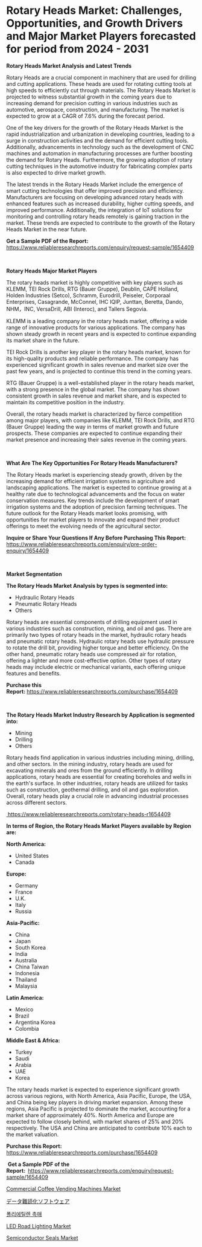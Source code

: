 <p><h1>Rotary Heads Market: Challenges, Opportunities, and Growth Drivers and Major Market Players forecasted for period from 2024 - 2031</h1></p><p><strong>Rotary Heads Market Analysis and Latest Trends</strong></p>
<p><p>Rotary Heads are a crucial component in machinery that are used for drilling and cutting applications. These heads are used for rotating cutting tools at high speeds to efficiently cut through materials. The Rotary Heads Market is projected to witness substantial growth in the coming years due to increasing demand for precision cutting in various industries such as automotive, aerospace, construction, and manufacturing. The market is expected to grow at a CAGR of 7.6% during the forecast period.</p><p>One of the key drivers for the growth of the Rotary Heads Market is the rapid industrialization and urbanization in developing countries, leading to a surge in construction activities and the demand for efficient cutting tools. Additionally, advancements in technology such as the development of CNC machines and automation in manufacturing processes are further boosting the demand for Rotary Heads. Furthermore, the growing adoption of rotary cutting techniques in the automotive industry for fabricating complex parts is also expected to drive market growth.</p><p>The latest trends in the Rotary Heads Market include the emergence of smart cutting technologies that offer improved precision and efficiency. Manufacturers are focusing on developing advanced rotary heads with enhanced features such as increased durability, higher cutting speeds, and improved performance. Additionally, the integration of IoT solutions for monitoring and controlling rotary heads remotely is gaining traction in the market. These trends are expected to contribute to the growth of the Rotary Heads Market in the near future.</p></p>
<p><strong>Get a Sample PDF of the Report:&nbsp;</strong> <a href="https://www.reliableresearchreports.com/enquiry/request-sample/1654409">https://www.reliableresearchreports.com/enquiry/request-sample/1654409</a></p>
<p>&nbsp;</p>
<p><strong>Rotary Heads Major Market Players</strong></p>
<p><p>The rotary heads market is highly competitive with key players such as KLEMM, TEI Rock Drills, RTG (Bauer Gruppe), Deublin, CAPE Holland, Holden Industries (Setco), Schramm, Eurodrill, Peiseler, Corporaal Enterprises, Casagrande, McConnel, IHC IQIP, Junttan, Beretta, Dando, NHM，INC, VersaDrill, ABI (Interoc), and Tallers Segovia.</p><p>KLEMM is a leading company in the rotary heads market, offering a wide range of innovative products for various applications. The company has shown steady growth in recent years and is expected to continue expanding its market share in the future.</p><p>TEI Rock Drills is another key player in the rotary heads market, known for its high-quality products and reliable performance. The company has experienced significant growth in sales revenue and market size over the past few years, and is projected to continue this trend in the coming years.</p><p>RTG (Bauer Gruppe) is a well-established player in the rotary heads market, with a strong presence in the global market. The company has shown consistent growth in sales revenue and market share, and is expected to maintain its competitive position in the industry.</p><p>Overall, the rotary heads market is characterized by fierce competition among major players, with companies like KLEMM, TEI Rock Drills, and RTG (Bauer Gruppe) leading the way in terms of market growth and future prospects. These companies are expected to continue expanding their market presence and increasing their sales revenue in the coming years.</p></p>
<p>&nbsp;</p>
<p><strong>What Are The Key Opportunities For Rotary Heads Manufacturers?</strong></p>
<p><p>The Rotary Heads market is experiencing steady growth, driven by the increasing demand for efficient irrigation systems in agriculture and landscaping applications. The market is expected to continue growing at a healthy rate due to technological advancements and the focus on water conservation measures. Key trends include the development of smart irrigation systems and the adoption of precision farming techniques. The future outlook for the Rotary Heads market looks promising, with opportunities for market players to innovate and expand their product offerings to meet the evolving needs of the agricultural sector.</p></p>
<p><strong>Inquire or Share Your Questions If Any Before Purchasing This Report:</strong> <a href="https://www.reliableresearchreports.com/enquiry/pre-order-enquiry/1654409">https://www.reliableresearchreports.com/enquiry/pre-order-enquiry/1654409</a></p>
<p>&nbsp;</p>
<p><strong>Market Segmentation</strong></p>
<p><strong>The Rotary Heads Market Analysis by types is segmented into:</strong></p>
<p><ul><li>Hydraulic Rotary Heads</li><li>Pneumatic Rotary Heads</li><li>Others</li></ul></p>
<p><p>Rotary heads are essential components of drilling equipment used in various industries such as construction, mining, and oil and gas. There are primarily two types of rotary heads in the market, hydraulic rotary heads and pneumatic rotary heads. Hydraulic rotary heads use hydraulic pressure to rotate the drill bit, providing higher torque and better efficiency. On the other hand, pneumatic rotary heads use compressed air for rotation, offering a lighter and more cost-effective option. Other types of rotary heads may include electric or mechanical variants, each offering unique features and benefits.</p></p>
<p><strong>Purchase this Report:&nbsp;</strong><a href="https://www.reliableresearchreports.com/purchase/1654409">https://www.reliableresearchreports.com/purchase/1654409</a></p>
<p>&nbsp;</p>
<p><strong>The Rotary Heads Market Industry Research by Application is segmented into:</strong></p>
<p><ul><li>Mining</li><li>Drilling</li><li>Others</li></ul></p>
<p><p>Rotary heads find application in various industries including mining, drilling, and other sectors. In the mining industry, rotary heads are used for excavating minerals and ores from the ground efficiently. In drilling applications, rotary heads are essential for creating boreholes and wells in the earth's surface. In other industries, rotary heads are utilized for tasks such as construction, geothermal drilling, and oil and gas exploration. Overall, rotary heads play a crucial role in advancing industrial processes across different sectors.</p></p>
<p><a href="https://www.reliableresearchreports.com/rotary-heads-r1654409">&nbsp;https://www.reliableresearchreports.com/rotary-heads-r1654409</a></p>
<p><strong>In terms of Region, the Rotary Heads Market Players available by Region are:</strong></p>
<p>
    <p> <strong> North America: </strong>
        <ul>
            <li>United States</li>
            <li>Canada</li>
        </ul>
        </p> 
    <p> <strong> Europe: </strong>
        <ul>
            <li>Germany</li>
            <li>France</li>
            <li>U.K.</li>
            <li>Italy</li>
            <li>Russia</li>
        </ul>
        </p> 
    <p> <strong> Asia-Pacific: </strong>
        <ul>
            <li>China</li>
            <li>Japan</li>
            <li>South Korea</li>
            <li>India</li>
            <li>Australia</li>
            <li>China Taiwan</li>
            <li>Indonesia</li>
            <li>Thailand</li>
            <li>Malaysia</li>
        </ul>
        </p> 
    <p> <strong> Latin America: </strong>
        <ul>
            <li>Mexico</li>
            <li>Brazil</li>
            <li>Argentina Korea</li>
            <li>Colombia</li>
        </ul>
        </p> 
    <p> <strong> Middle East & Africa: </strong>
        <ul>
            <li>Turkey</li>
            <li>Saudi</li>
            <li>Arabia</li>
            <li>UAE</li>
            <li>Korea</li>
        </ul>
    </p>
    </p>
<p><p>The rotary heads market is expected to experience significant growth across various regions, with North America, Asia Pacific, Europe, the USA, and China being key players in driving market expansion. Among these regions, Asia Pacific is projected to dominate the market, accounting for a market share of approximately 40%. North America and Europe are expected to follow closely behind, with market shares of 25% and 20% respectively. The USA and China are anticipated to contribute 10% each to the market valuation.</p></p>
<p><strong>Purchase this Report: </strong><a href="https://www.reliableresearchreports.com/purchase/1654409">https://www.reliableresearchreports.com/purchase/1654409</a></p>
<p>&nbsp;<strong>Get a Sample PDF of the Report:&nbsp;&nbsp;</strong><a href="https://www.reliableresearchreports.com/enquiry/request-sample/1654409">https://www.reliableresearchreports.com/enquiry/request-sample/1654409</a></p>
<p><strong></strong></p>
<p><p><a href="https://github.com/pgtimber/Market-Research-Report-List-2/blob/main/commercial-coffee-vending-machines-market.md">Commercial Coffee Vending Machines Market</a></p><p><a href="https://github.com/EthanMorar2011/Market-Research-Report-List-1/blob/main/546092138140.md">データ難読化ソフトウェア</a></p><p><a href="https://github.com/lzrvbyqzftro57/Market-Research-Report-List-1/blob/main/666646834243.md">폴리에틸렌 촉매</a></p><p><a href="https://github.com/arionmp/Market-Research-Report-List-3/blob/main/led-road-lighting-market.md">LED Road Lighting Market</a></p><p><a href="https://issuu.com/reportprime-2/docs/semiconductor-seals-market-size-2030.pptx">Semiconductor Seals Market</a></p></p>